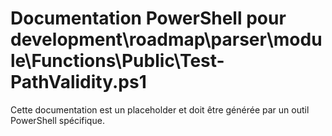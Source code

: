 # Documentation PowerShell pour development\roadmap\parser\module\Functions\Public\Test-PathValidity.ps1

Cette documentation est un placeholder et doit être générée par un outil PowerShell spécifique.
